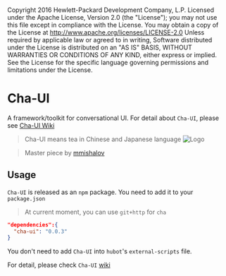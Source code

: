 ###
Copyright 2016 Hewlett-Packard Development Company, L.P.
Licensed under the Apache License, Version 2.0 (the "License");
you may not use this file except in compliance with the License.
You may obtain a copy of the License at
http://www.apache.org/licenses/LICENSE-2.0
Unless required by applicable law or agreed to in writing,
Software distributed under the License is distributed on an "AS IS" BASIS,
WITHOUT WARRANTIES OR CONDITIONS OF ANY KIND, either express or implied.
See the License for the specific language governing permissions and limitations under the License.
###


# Cha-UI
A framework/toolkit for conversational UI. For detail about `Cha-UI`, please see [Cha-UI Wiki](https://github.com/HPSoftware/cha-ui/wiki)

> Cha-UI means tea in Chinese and Japanese language
![Logo](https://github.com/HPSoftware/cha-ui/wiki/Cha_small.png)

> Master piece by [mmishalov](https://hpesw-chatops-dev.slack.com/team/mmishalov)

## Usage

`Cha-UI` is released as an `npm` package. You need to add it to your `package.json`
> At current moment, you can use `git+http` for `cha`

```json
"dependencies":{
  "cha-ui": "0.0.3"
}
```

You don't need to add `Cha-UI` into `hubot`'s `external-scripts` file.

For detail, please check `Cha-UI` [wiki](https://github.com/HPSoftware/cha-ui/wiki)
